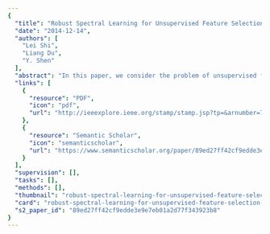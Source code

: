 ```yaml
---
{
  "title": "Robust Spectral Learning for Unsupervised Feature Selection",
  "date": "2014-12-14",
  "authors": [
    "Lei Shi",
    "Liang Du",
    "Y. Shen"
  ],
  "abstract": "In this paper, we consider the problem of unsupervised feature selection. Recently, spectral feature selection algorithms, which leverage both graph Laplacian and spectral regression, have received increasing attention. However, existing spectral feature selection algorithms suffer from two major problems: 1) since the graph Laplacian is constructed from the original feature space, noisy and irrelevant features may have adverse effect on the estimated graph Laplacian and hence degenerate the quality of the induced graph embedding, 2) since the cluster labels are discrete in natural, relaxing and approximating these labels into a continuous embedding can inevitably introduce noise into the estimated cluster labels. Without considering the noise in the cluster labels, the feature selection process may be misguided. In this paper, we propose a Robust Spectral learning framework for unsupervised Feature Selection (RSFS), which jointly improves the robustness of graph embedding and sparse spectral regression. Compared with existing methods which are sensitive to noisy features, our proposed method utilizes a robust local learning method to construct the graph Laplacian and a robust spectral regression method to handle the noise on the learned cluster labels. In order to solve the proposed optimization problem, an efficient iterative algorithm is proposed. We also show the close connection between the proposed robust spectral regression and robust Huber M-estimator. Experimental results on different datasets show the superiority of RSFS.",
  "links": [
    {
      "resource": "PDF",
      "icon": "pdf",
      "url": "http://ieeexplore.ieee.org/stamp/stamp.jsp?tp=&arnumber=7023433"
    },
    {
      "resource": "Semantic Scholar",
      "icon": "semanticscholar",
      "url": "https://www.semanticscholar.org/paper/89ed27ff42cf9edde3e9e7eb01a2d77f343923b8"
    }
  ],
  "supervision": [],
  "tasks": [],
  "methods": [],
  "thumbnail": "robust-spectral-learning-for-unsupervised-feature-selection-thumb.jpg",
  "card": "robust-spectral-learning-for-unsupervised-feature-selection-card.jpg",
  "s2_paper_id": "89ed27ff42cf9edde3e9e7eb01a2d77f343923b8"
}
---
```


